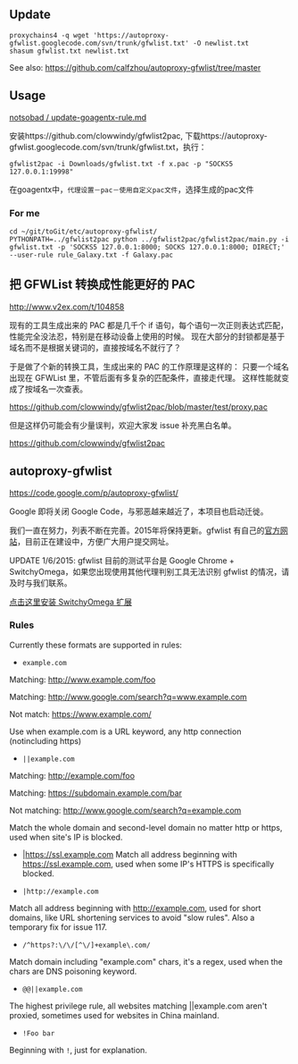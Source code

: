 ## Update
```
proxychains4 -q wget 'https://autoproxy-gfwlist.googlecode.com/svn/trunk/gfwlist.txt' -O newlist.txt
shasum gfwlist.txt newlist.txt
```
See also: https://github.com/calfzhou/autoproxy-gfwlist/tree/master

## Usage
[notsobad / update-goagentx-rule.md](https://gist.github.com/notsobad/56f860741b53fbe54c38)

安装https://github.com/clowwindy/gfwlist2pac, 下载https://autoproxy-gfwlist.googlecode.com/svn/trunk/gfwlist.txt，执行：

```
gfwlist2pac -i Downloads/gfwlist.txt -f x.pac -p "SOCKS5 127.0.0.1:19998"
```
在goagentx中，`代理设置－pac－使用自定义pac文件`，选择生成的pac文件

### For me
```
cd ~/git/toGit/etc/autoproxy-gfwlist/
PYTHONPATH=../gfwlist2pac python ../gfwlist2pac/gfwlist2pac/main.py -i gfwlist.txt -p 'SOCKS5 127.0.0.1:8000; SOCKS 127.0.0.1:8000; DIRECT;' --user-rule rule_Galaxy.txt -f Galaxy.pac
```
## 把 GFWList 转换成性能更好的 PAC
http://www.v2ex.com/t/104858

现有的工具生成出来的 PAC 都是几千个 if 语句，每个语句一次正则表达式匹配，性能完全没法忍，特别是在移动设备上使用的时候。
现在大部分的封锁都是基于域名而不是根据关键词的，直接按域名不就行了？

于是做了个新的转换工具，生成出来的 PAC 的工作原理是这样的：
只要一个域名出现在 GFWList 里，不管后面有多复杂的匹配条件，直接走代理。
这样性能就变成了按域名一次查表。

https://github.com/clowwindy/gfwlist2pac/blob/master/test/proxy.pac

但是这样仍可能会有少量误判，欢迎大家发 issue 补充黑白名单。

https://github.com/clowwindy/gfwlist2pac

## autoproxy-gfwlist
https://code.google.com/p/autoproxy-gfwlist/

Google 即将关闭 Google Code，与邪恶越来越近了，本项目也启动迁徙。

我们一直在努力，列表不断在完善。2015年将保持更新。gfwlist 有自己的[官方网站](http://gfwli.st/)，目前正在建设中，方便广大用户提交网址。

UPDATE 1/6/2015: gfwlist 目前的测试平台是 Google Chrome + SwitchyOmega，如果您出现使用其他代理判别工具无法识别 gfwlist 的情况，请及时与我们联系。

[点击这里安装 SwitchyOmega 扩展](https://chrome.google.com/webstore/detail/proxy-switchyomega/padekgcemlokbadohgkifijomclgjgif)
### Rules
Currently these formats are supported in rules:

  * `example.com`

Matching: http://www.example.com/foo

Matching: http://www.google.com/search?q=www.example.com

Not match: https://www.example.com/

Use when example.com is a URL keyword, any http connection (notincluding https)

  * `||example.com`

Matching: http://example.com/foo

Matching: https://subdomain.example.com/bar

Not matching: http://www.google.com/search?q=example.com

Match the whole domain and second-level domain no matter http or https, used when site's IP is blocked.

  * |https://ssl.example.com
Match all address beginning with https://ssl.example.com, used when some IP's HTTPS is specifically blocked.

  * `|http://example.com`

Match all address beginning with http://example.com, used for short domains, like URL shortening services to avoid "slow rules". Also a temporary fix for issue 117.

  * `/^https?:\/\/[^\/]+example\.com/`

Match domain including "example.com" chars, it's a regex, used when the chars are DNS poisoning keyword.

  * `@@||example.com`

The highest privilege rule, all websites matching ||example.com aren't proxied, sometimes used for websites in China mainland.

  * `!Foo bar`

Beginning with `!`, just for explanation.
